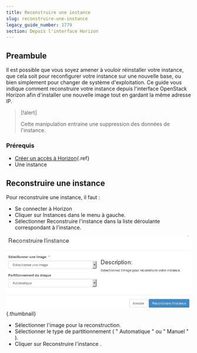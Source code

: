 ```yaml
---
title: Reconstruire une instance
slug: reconstruire-une-instance
legacy_guide_number: 1779
section: Depuis l'interface Horizon
---
```



## Preambule
Il est possible que vous soyez amener à vouloir réinstaller votre instance, que cela soit pour reconfigurer votre instance sur une nouvelle base, ou bien simplement pour changer de système d'exploitation. Ce guide vous indique comment reconstruire votre instance depuis l'interface OpenStack Horizon afin d'installer une nouvelle image tout en gardant la même adresse IP.



> [!alert]
>
> Cette manipulation entraine une suppression des données de l'instance.
> 


### Prérequis
- [Créer un accès à Horizon]({legacy}1773){.ref}
- Une instance


## Reconstruire une instance
Pour reconstruire une instance, il faut :

- Se connecter à Horizon
- Cliquer sur Instances dans le menu à gauche.
- Sélectionner Reconstruire l'instance dans la liste déroulante correspondant à l'instance.


![public-cloud](images/2653.png){.thumbnail}

- Sélectionner l'image pour la reconstruction.
- Sélectionner le type de partitionnement ( " Automatique " ou " Manuel " ).
- Cliquer sur Reconstruire l'instance .
